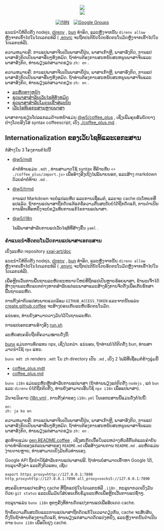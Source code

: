 <p align="center"><a href="https://xxai.art"><img src="https://cdn.jsdelivr.net/gh/xxai-art/doc/logo.svg"/></a><br/><a href="https://xxai.art"><img src="https://cdn.jsdelivr.net/gh/xxai-art/doc/xxai.svg"/></a></p><p align="center"><a href="https://github.com/xxai-art/doc#readme"><img alt="I18N" src="https://cdn.jsdelivr.net/gh/wactax/img/t.svg"/></a>　<a href="https://groups.google.com/u/0/g/xxai-art"><img alt="Google Groups" src="https://cdn.jsdelivr.net/gh/wactax/img/g-groups.svg"/></a></p>

ແນະນໍາໃຫ້ຕິດຕັ້ງ nodejs, [direnv](https://direnv.net) , [bun](https://github.com/oven-sh/bun) ທໍາອິດ, ແລະຫຼັງຈາກນັ້ນ `direnv allow` ຫຼັງຈາກເຂົ້າໄປໃນໄດເລກະທໍລີ ( [.envrc](https://github.com/xxai-art/doc/blob/main/.envrc) ຈະຖືກປະຕິບັດໂດຍອັດຕະໂນມັດຫຼັງຈາກເຂົ້າໄປໃນໄດເລກະທໍລີ).

ຄວາມຫມາຍຄື: ການແປພາສາຈີນເປັນພາສາຍີ່ປຸ່ນ, ພາສາເກົາຫຼີ, ພາສາອັງກິດ, ການແປພາສາອັງກິດເປັນພາສາອື່ນໆທັງຫມົດ. ຖ້າທ່ານຕ້ອງການສະຫນັບສະຫນູນພາສາຈີນແລະພາສາອັງກິດ, ທ່ານພຽງແຕ່ສາມາດຂຽນ `zh: en` .

ຄວາມຫມາຍຄື: ການແປພາສາຈີນເປັນພາສາຍີ່ປຸ່ນ, ພາສາເກົາຫຼີ, ພາສາອັງກິດ, ການແປພາສາອັງກິດເປັນພາສາອື່ນໆທັງຫມົດ. ຖ້າທ່ານຕ້ອງການສະຫນັບສະຫນູນພາສາຈີນແລະພາສາອັງກິດ, ທ່ານພຽງແຕ່ສາມາດຂຽນ `zh: en` .

* [ລະຫັດທາງຫນ້າ](https://github.com/xxai-art/web)
* [ຊຸດພາສາສໍາລັບເວັບໄຊທ໌ທັງຫມົດ](https://github.com/xxai-art/web/tree/main/i18n)
* [ຊຸດພາສາສໍາລັບໂມດູນເຂົ້າສູ່ລະບົບ](https://github.com/wacpkg/user/tree/main/ui.i18n)
* [ເວັບໄຊທ໌ເອກະສານຫຼາຍພາສາ](https://github.com/xxai-doc)

ພາສາການຂຽນໂປລແກລມດ້ານຫນ້າແມ່ນ [@w5/coffee_plus](http://npmjs.com/@w5/coffee_plus) , ເຊິ່ງເພີ່ມຄຸນສົມບັດບາງຢ່າງໂດຍອີງໃສ່ syntax coffeescript, ເບິ່ງ [./coffee_plus.md](./coffee_plus.md) .

## Internationalization ຂອງເວັບໄຊທ໌ແລະເອກະສານ

ກໍ່ສ້າງໃນ 3 ໂຄງການຕໍ່ໄປນີ້

* [@w5/mdt](https://www.npmjs.com/package/@w5/mdt)

  ຄຳຕໍ່ທ້າຍແມ່ນ `.mdt` , ທ່ານສາມາດໃຊ້ syntax ທີ່ຄ້າຍກັບ `<+ ./coffee_plus/import.js>` ເພື່ອອ້າງອີງເຖິງໄຟລ໌ພາຍນອກ, ແລະສ້າງ markdown ດ້ວຍຄຳຕໍ່ທ້າຍ `.md` .

* [@w5/trmd](https://www.npmjs.com/package/@w5/trmd)

  ການແປ Markdown ຈະບໍ່ແປລະຫັດ ແລະການເຊື່ອມຕໍ່, ແລະຈະ cache ປະໂຫຍກທີ່ແປແລ້ວ. ຖ້າການແປພາສາຖືກດັດແກ້ແຕ່ຂໍ້ຄວາມຕົ້ນສະບັບບໍ່ໄດ້ຖືກດັດແກ້, ການດໍາເນີນການອີກເທື່ອຫນຶ່ງຈະບໍ່ຂຽນທັບການແກ້ໄຂການແປພາສາ.

* [@w5/i18n](https://www.npmjs.com/package/@w5/i18n)

  ໄຟລ໌ພາສາສໍາລັບການແປເວັບໄຊທ໌ທີ່ສ້າງຂຶ້ນ `yaml` .

### ຄໍາແນະນໍາອັດຕະໂນມັດການແປພາສາເອກະສານ

ເບິ່ງລະຫັດ repository [xxai-art/doc](https://github.com/xxai-art/doc)

ແນະນໍາໃຫ້ຕິດຕັ້ງ nodejs, [direnv](https://direnv.net) , [bun](https://github.com/oven-sh/bun) ທໍາອິດ, ແລະຫຼັງຈາກນັ້ນ `direnv allow` ຫຼັງຈາກເຂົ້າໄປໃນໄດເລກະທໍລີ ( [.envrc](https://github.com/xxai-art/doc/blob/main/.envrc) ຈະຖືກປະຕິບັດໂດຍອັດຕະໂນມັດຫຼັງຈາກເຂົ້າໄປໃນໄດເລກະທໍລີ).

ເພື່ອຫຼີກເວັ້ນການພື້ນຖານລະຫັດຂະຫນາດໃຫຍ່ທີ່ຖືກແປເປັນຫຼາຍຮ້ອຍພາສາ, ຂ້າພະເຈົ້າໄດ້ສ້າງຖານລະຫັດແຍກຕ່າງຫາກສໍາລັບແຕ່ລະພາສາແລະສ້າງອົງການຈັດຕັ້ງເພື່ອເກັບຮັກສາພື້ນຖານລະຫັດ.

ການຕັ້ງຄ່າຕົວແປສະພາບແວດລ້ອມ `GITHUB_ACCESS_TOKEN` ແລະຈາກນັ້ນແລ່ນ [create.github.coffee](https://github.com/xxai-art/doc/blob/main/create.github.coffee) ຈະສ້າງບ່ອນເກັບລະຫັດອັດຕະໂນມັດ.

ແນ່ນອນ, ທ່ານຍັງສາມາດວາງມັນໄວ້ໃນຖານລະຫັດ.

ການແປເອກະສານອ້າງອີງ [run.sh](https://github.com/xxai-art/doc/blob/main/run.sh)

ລະຫັດສະຄຣິບຖືກຕີຄວາມໝາຍດັ່ງນີ້:

[bunx](https://bun.sh/docs/cli/bunx) ແມ່ນການທົດແທນ npx, ເຊິ່ງໄວກວ່າ. ແນ່ນອນ, ຖ້າທ່ານບໍ່ໄດ້ຕິດຕັ້ງ bun, ທ່ານສາມາດນໍາໃຊ້ `npx` ແທນ.

`bunx mdt zh` renders `.mdt` ໃນ zh directory ເປັນ `.md` , ເບິ່ງ 2 ໄຟລ໌ທີ່ເຊື່ອມຕໍ່ຂ້າງລຸ່ມນີ້

* [coffee_plus.mdt](https://github.com/xxai-doc/zh/blob/main/coffee_plus.mdt)
* [coffee_plus.md](https://github.com/xxai-doc/zh/blob/main/coffee_plus.md)

`bunx i18n` ແມ່ນລະຫັດຫຼັກສໍາລັບການແປພາສາ (ຖ້າທ່ານພຽງແຕ່ຕິດຕັ້ງ `nodejs` , ແຕ່ `bun` ແລະ `direnv` ບໍ່ໄດ້ຖືກຕິດຕັ້ງ, ທ່ານຍັງສາມາດເອີ້ນໃຊ້ `npx i18n` ເພື່ອແປພາສາ).

ມັນຈະວິເຄາະ [i18n.yml](https://github.com/xxai-art/doc/blob/main/i18n.yml) , ການຕັ້ງຄ່າຂອງ `i18n.yml` ໃນເອກະສານນີ້ແມ່ນດັ່ງຕໍ່ໄປນີ້:

```
en:
zh: ja ko en
```

ຄວາມຫມາຍຄື: ການແປພາສາຈີນເປັນພາສາຍີ່ປຸ່ນ, ພາສາເກົາຫຼີ, ພາສາອັງກິດ, ການແປພາສາອັງກິດເປັນພາສາອື່ນໆທັງຫມົດ. ຖ້າທ່ານຕ້ອງການສະຫນັບສະຫນູນພາສາຈີນແລະພາສາອັງກິດ, ທ່ານພຽງແຕ່ສາມາດຂຽນ `zh: en` .

ສຸດທ້າຍແມ່ນ [gen.README.coffee](https://github.com/xxai-art/doc/blob/main/gen.README.coffee) , ເຊິ່ງສະກັດເນື້ອໃນລະຫວ່າງຫົວຂໍ້ຕົ້ນຕໍແລະຄໍາບັນຍາຍທໍາອິດຂອງແຕ່ລະພາສາຂອງ `README.md` ເພື່ອສ້າງລາຍການ `README.md` . ລະຫັດແມ່ນງ່າຍດາຍຫຼາຍ, ທ່ານສາມາດເບິ່ງມັນຕົວທ່ານເອງ.

Google API ຖືກນໍາໃຊ້ສໍາລັບການແປພາສາຟຣີ. ຖ້າທ່ານບໍ່ສາມາດເຂົ້າຫາ Google ໄດ້, ກະລຸນາຕັ້ງຄ່າ ແລະຕັ້ງຕົວແທນ, ເຊັ່ນ:

```
export https_proxy=http://127.0.0.1:7890 http_proxy=http://127.0.0.1:7890 all_proxy=socks5://127.0.0.1:7890
```

ສະຄຣິບການແປຈະສ້າງ cache ທີ່ຖືກແປຢູ່ໃນໄດເລກະທໍລີ `.i18n` , ກະລຸນາກວດເບິ່ງມັນດ້ວຍ `git status` ແລະເພີ່ມມັນໃສ່ບ່ອນເກັບຂໍ້ມູນລະຫັດເພື່ອຫຼີກເວັ້ນການແປຊ້ຳໆ.

ກະລຸນາແລ່ນ `bunx i18n` ທຸກໆຄັ້ງທີ່ທ່ານດັດແປງການແປເພື່ອອັບເດດ cache.

ຖ້າຂໍ້ຄວາມຕົ້ນສະບັບແລະການແປພາສາຖືກດັດແກ້ໃນເວລາດຽວກັນ, cache ຈະສັບສົນ, ດັ່ງນັ້ນຖ້າທ່ານຕ້ອງການດັດແກ້, ທ່ານພຽງແຕ່ສາມາດດັດແປງຫນຶ່ງ, ແລະຫຼັງຈາກນັ້ນດໍາເນີນການ `bunx i18n` ເພື່ອປັບປຸງ cache.
